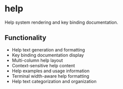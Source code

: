 # help

Help system rendering and key binding documentation.

## Functionality
- Help text generation and formatting
- Key binding documentation display
- Multi-column help layout
- Context-sensitive help content
- Help examples and usage information
- Terminal width-aware help formatting
- Help text categorization and organization